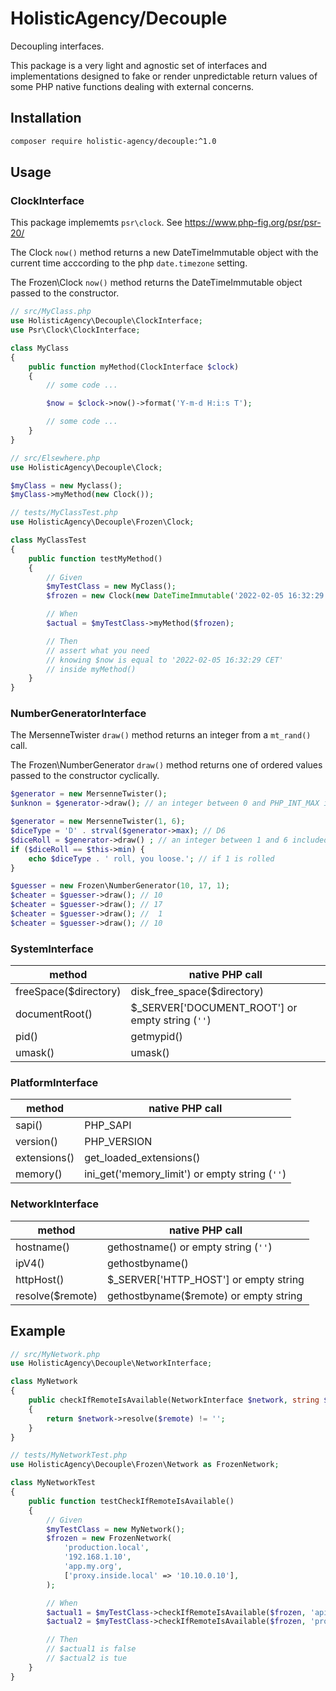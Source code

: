 # HolisticAgency/Decouple

Decoupling interfaces.

This package is a very light and agnostic set of interfaces and implementations designed to
fake or render unpredictable return values of some PHP native functions dealing with external concerns.

## Installation

```bash
composer require holistic-agency/decouple:^1.0
```

## Usage

### ClockInterface

This package implememts `psr\clock`. See <https://www.php-fig.org/psr/psr-20/>

The Clock `now()` method returns a new DateTimeImmutable object
with the current time acccording to the php `date.timezone` setting.

The Frozen\Clock `now()` method returns the DateTimeImmutable object
passed to the constructor.

```php
// src/MyClass.php
use HolisticAgency\Decouple\ClockInterface;
use Psr\Clock\ClockInterface;

class MyClass
{
    public function myMethod(ClockInterface $clock)
    {
        // some code ...

        $now = $clock->now()->format('Y-m-d H:i:s T');

        // some code ...
    }
}

// src/Elsewhere.php
use HolisticAgency\Decouple\Clock;

$myClass = new Myclass();
$myClass->myMethod(new Clock());

// tests/MyClassTest.php
use HolisticAgency\Decouple\Frozen\Clock;

class MyClassTest
{
    public function testMyMethod()
    {
        // Given
        $myTestClass = new MyClass();
        $frozen = new Clock(new DateTimeImmutable('2022-02-05 16:32:29 CET'));

        // When
        $actual = $myTestClass->myMethod($frozen);

        // Then
        // assert what you need
        // knowing $now is equal to '2022-02-05 16:32:29 CET'
        // inside myMethod()
    }
}
```

### NumberGeneratorInterface

The MersenneTwister `draw()` method returns an integer from a `mt_rand()` call.

The Frozen\NumberGenerator `draw()` method returns one of ordered values passed to the constructor cyclically.

```php
$generator = new MersenneTwister();
$unknon = $generator->draw(); // an integer between 0 and PHP_INT_MAX included

$generator = new MersenneTwister(1, 6);
$diceType = 'D' . strval($generator->max); // D6
$diceRoll = $generator->draw() ; // an integer between 1 and 6 included
if ($diceRoll == $this->min) {
    echo $diceType . ' roll, you loose.'; // if 1 is rolled
}

$guesser = new Frozen\NumberGenerator(10, 17, 1);
$cheater = $guesser->draw(); // 10
$cheater = $guesser->draw(); // 17
$cheater = $guesser->draw(); //  1
$cheater = $guesser->draw(); // 10
```

### SystemInterface

| method                | native PHP call                                  |
| --------------------- | ------------------------------------------------ |
| freeSpace($directory) | disk_free_space($directory)                      |
| documentRoot()        | $_SERVER['DOCUMENT_ROOT'] or empty string (`''`) |
| pid()                 | getmypid()                                       |
| umask()               | umask()                                          |

### PlatformInterface

| method                | native PHP call                                |
| --------------------- | ---------------------------------------------- |
| sapi()                | PHP_SAPI                                       |
| version()             | PHP_VERSION                                    |
| extensions()          | get_loaded_extensions()                        |
| memory()              | ini_get('memory_limit') or empty string (`''`) |

### NetworkInterface

| method                | native PHP call                                |
| --------------------- | ---------------------------------------------- |
| hostname()            | gethostname() or empty string (`''`)           |
| ipV4()                | gethostbyname()                                |
| httpHost()            | $_SERVER['HTTP_HOST'] or empty string          |
| resolve($remote)      | gethostbyname($remote) or empty string         |

## Example

```php
// src/MyNetwork.php
use HolisticAgency\Decouple\NetworkInterface;

class MyNetwork
{
    public checkIfRemoteIsAvailable(NetworkInterface $network, string $remote): bool
    {
        return $network->resolve($remote) != '';
    }
}

// tests/MyNetworkTest.php
use HolisticAgency\Decouple\Frozen\Network as FrozenNetwork;

class MyNetworkTest
{
    public function testCheckIfRemoteIsAvailable()
    {
        // Given
        $myTestClass = new MyNetwork();
        $frozen = new FrozenNetwork(
            'production.local',
            '192.168.1.10',
            'app.my.org',
            ['proxy.inside.local' => '10.10.0.10'],
        );

        // When
        $actual1 = $myTestClass->checkIfRemoteIsAvailable($frozen, 'api.outside.net');
        $actual2 = $myTestClass->checkIfRemoteIsAvailable($frozen, 'proxy.inside.local');

        // Then
        // $actual1 is false
        // $actual2 is tue
    }
}
```
